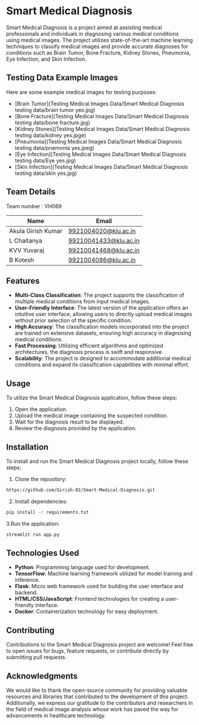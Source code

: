# Smart Medical Diagnosis

Smart Medical Diagnosis is a project aimed at assisting medical professionals and individuals in diagnosing various medical conditions using medical images. The project utilizes state-of-the-art machine learning techniques to classify medical images and provide accurate diagnoses for conditions such as Brain Tumor, Bone Fracture, Kidney Stones, Pneumonia, Eye Infection, and Skin Infection.

## Testing Data Example Images

Here are some example medical images for testing purposes:

- [Brain Tumor](Testing Medical Images Data/Smart Medical Diagnosis testing data/brain tumor yes.jpg)
- [Bone Fracture](Testing Medical Images Data/Smart Medical Diagnosis testing data/bone fracture.jpg)
- [Kidney Stones](Testing Medical Images Data/Smart Medical Diagnosis testing data/kidney yes.jpge)
- [Pneumonia](Testing Medical Images Data/Smart Medical Diagnosis testing data/pnemonia yes.jpeg)
- [Eye Infection](Testing Medical Images Data/Smart Medical Diagnosis testing data/Eye yes.jpg)
- [Skin Infection](Testing Medical Images Data/Smart Medical Diagnosis testing data/skin yes.jpg)

## Team Details
Team number : VH069

| Name    | Email           |
|---------|-----------------|
| Akula Girish Kumar | 9921004020@klu.ac.in |
| L Chaitanya | 99210041433@klu.ac.in |
| KVV Yuvaraj | 99210041468@klu.ac.in |
| B Kotesh | 9921004086@klu.ac.in |

## Features

- **Multi-Class Classification**: The project supports the classification of multiple medical conditions from input medical images.
- **User-Friendly Interface**: The latest version of the application offers an intuitive user interface, allowing users to directly upload medical images without prior selection of the specific condition.
- **High Accuracy**: The classification models incorporated into the project are trained on extensive datasets, ensuring high accuracy in diagnosing medical conditions.
- **Fast Processing**: Utilizing efficient algorithms and optimized architectures, the diagnosis process is swift and responsive.
- **Scalability**: The project is designed to accommodate additional medical conditions and expand its classification capabilities with minimal effort.

## Usage

To utilize the Smart Medical Diagnosis application, follow these steps:

1. Open the application.
2. Upload the medical image containing the suspected condition.
3. Wait for the diagnosis result to be displayed.
4. Review the diagnosis provided by the application.

## Installation

To install and run the Smart Medical Diagnosis project locally, follow these steps:

1. Clone the repository:

```bash
https://github.com/Girish-02/Smart-Medical-Diagnosis.git
```

2. Install dependencies:

```bash
pip install -r requirements.txt
```

3.Run the application:
```bash
streamlit run app.py
```

## Technologies Used

- **Python**: Programming language used for development.
- **TensorFlow**: Machine learning framework utilized for model training and inference.
- **Flask**: Micro web framework used for building the user interface and backend.
- **HTML/CSS/JavaScript**: Frontend technologies for creating a user-friendly interface.
- **Docker**: Containerization technology for easy deployment.

## Contributing

Contributions to the Smart Medical Diagnosis project are welcome! Feel free to open issues for bugs, feature requests, or contribute directly by submitting pull requests.


## Acknowledgments

We would like to thank the open-source community for providing valuable resources and libraries that contributed to the development of this project. Additionally, we express our gratitude to the contributors and researchers in the field of medical image analysis whose work has paved the way for advancements in healthcare technology.
